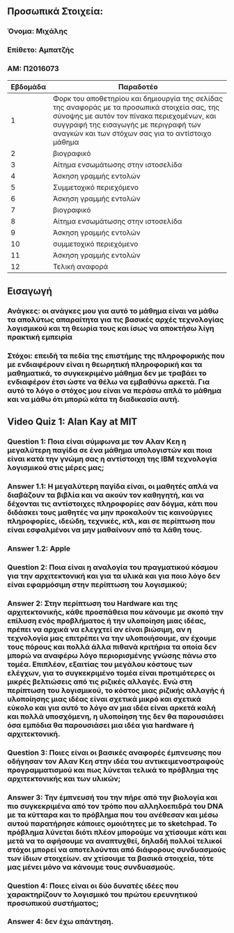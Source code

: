 ## Προσωπικά Στοιχεία:

### Όνομα: Μιχάλης
### Επίθετο: Αμπατζής
### ΑΜ: Π2016073

| Εβδομάδα | Παραδοτέο |
| --- | --- |
| 1 | Φορκ του αποθετηρίου και δημιουργία της σελίδας της αναφοράς με τα προσωπικά στοιχεία σας, της σύνοψης με αυτόν τον πίνακα περιεχομένων, και συγγραφή της εισαγωγής με περιγραφή των αναγκών και των στόχων σας για το αντίστοιχο μάθημα |
| 2 | βιογραφικό |
| 3 | Αίτημα ενσωμάτωσης στην ιστοσελίδα |
| 4 | Άσκηση γραμμής εντολών |
| 5 | Συμμετοχικό περιεχόμενο |
| 6 | Άσκηση γραμμής εντολών |
| 7 | βιογραφικό |
| 8 | Αίτημα ενσωμάτωσης στην ιστοσελίδα |
| 9 | Άσκηση γραμμής εντολών |
| 10 | συμμετοχικό περιεχόμενο |
| 11 | Άσκηση γραμμής εντολών |
| 12 | Τελική αναφορά |

## Εισαγωγή
### Ανάγκες: οι ανάγκες μου για αυτό το μάθημα είναι να μάθω τα απολύτως απαραίτητα για τις βασικές αρχές τεχνολογίας λογισμικού και τη θεωρία τους και ίσως να αποκτήσω λίγη πρακτική εμπειρία
### Στόχοι: επειδή τα πεδία της επιστήμης της πληροφορικής που με ενδιαφέρουν είναι η θεωρητική πληροφορική και τα μαθηματικά, το συγκεκριμένο μάθημα δεν με τραβάει το ενδιαφέρον έτσι ώστε να θέλω να εμβαθύνω αρκετά. Για αυτό το λόγο ο στόχος μου είναι να περάσω απλά το μάθημα και να μάθω ότι μπορώ κάτα τη διαδικασία αυτή.

## Video Quiz 1: Alan Kay at MIT
### Question 1: Ποια είναι σύμφωνα με τον Αλαν Κεη η μεγαλύτερη παγίδα σε ένα μάθημα υπολογιστών και ποια είναι κατά την γνώμη σας η αντίστοιχη της ΙΒΜ τεχνολογία λογισμικού στις μέρες μας;
### Answer 1.1: Η μεγαλύτερη παγίδα είναι, οι μαθητές απλά να διαβάζουν τα βιβλία και να ακούν τον καθηγητή, και να δέχονται τις αντίστοιχες πληροφορίες σαν δόγμα, κάτι που διδάσκει τους μαθητές να μην προκαλούν τις καινούργιες πληροφορίες, ιδεώδη, τεχνικές, κτλ, και σε περίπτωση που είναι εσφαλμένοι να μην μαθαίνουν από τα λάθη τους.
### Answer 1.2: Apple
### Question 2: Ποια είναι η αναλογία του πραγματικού κόσμου για την αρχιτεκτονική και για τα υλικά και για ποιο λόγο δεν είναι εφαρμόσιμη στην περίπτωση του λογισμικού;
### Answer 2: Στην περίπτωση του Hardware και της αρχιτεκτονικής, κάθε προσπάθεια που κάνουμε με σκοπό την επίλυση ενός προβλήματος ή την υλοποίηση μιας ιδέας, πρέπει να αρχικά να ελεγχτεί αν είναι βιώσιμη, αν η τεχνολογία μας επιτρέπει να την υλοποιήσουμε, αν έχουμε τους πόρους και πολλά άλλα πιθανά κριτήρια τα οποία δεν μπορώ να αναφέρω λόγο περιορισμένης γνώσης πάνω στο τομέα. Επιπλέον, εξαιτίας του μεγάλου κόστους των ελέγχων, για το συγκεκριμένο τομέα είναι προτιμότερες οι μικρές βελτιώσεις από τις ριζικές αλλαγές. Ενώ στη περίπτωση του λογισμικού, το κόστος μιας ριζικής αλλαγής ή υλοποίησης μιας ιδέας είναι σχετικά μικρό και σχετικά εύκολο και για αυτό το λόγο αν μια ιδέα είναι αρκετά καλή και πολλά υποσχόμενη, η υλοποίηση της δεν θα παρουσιάσει όσα εμπόδια θα παρουσιάσει μια ιδέα  για hardware ή αρχιτεκτονική.
### Question 3: Ποιες είναι οι βασικές αναφορές έμπνευσης που οδήγησαν τον Αλαν Κεη στην ιδέα του αντικειμενοστραφούς προγραμματισμού και πως λύνεται τελικά το πρόβλημα της αρχιτεκτονικής και των υλικών;
### Answer 3: Την έμπνευσή του την πήρε από την βιολογία και πιο συγκεκριμένα από τον τρόπο που αλληλοεπιδρά του DNA με τα κύτταρα και το πρόβλημα που του ανέθεσαν και μέσω αυτού παρατήρησε κάποιες ομοιότητες με το sketchpad. Το πρόβλημα λύνεται διότι πλέον μπορούμε να χτίσουμε κάτι και μετά να το αφήσουμε να αναπτυχθεί, δηλαδή πολλοί τελικοί στόχοι μπορεί να αποτελούνται από διάφορους συνδυασμούς των ίδιων στοιχείων. αν χτίσουμε τα βασικά στοιχεία, τότε μας μένει μόνο να κάνουμε τους συνδυασμούς.
### Question 4: Ποιες είναι οι δύο δυνατές ιδέες που χαρακτηρίζουν το λογισμικό του πρώτου ερευνητικού προσωπικού συστήματος;
### Answer 4: δεν έχω απάντηση.
